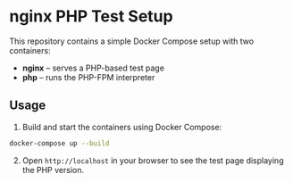 # nginx PHP Test Setup

This repository contains a simple Docker Compose setup with two containers:

- **nginx** – serves a PHP-based test page
- **php** – runs the PHP-FPM interpreter

## Usage

1. Build and start the containers using Docker Compose:

```bash
docker-compose up --build
```

2. Open `http://localhost` in your browser to see the test page displaying the PHP version.

